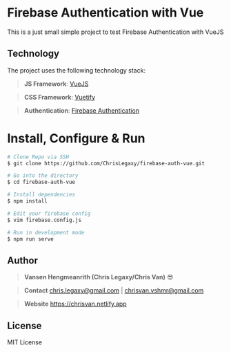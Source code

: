 # Firebase Authentication with Vue

This is a just small simple project to test Firebase Authentication with VueJS

## Technology

The project uses the following technology stack:

> **JS Framework**: [VueJS](https://vuejs.org)

> **CSS Framework**: [Vuetify](https://vuetifyjs.com) 

> **Authentication**: [Firebase Authentication](https://firebase.google.com/docs/auth)  

# Install, Configure & Run

```bash
# Clone Repo via SSH
$ git clone https://github.com/ChrisLegaxy/firebase-auth-vue.git

# Go into the directory
$ cd firebase-auth-vue

# Install dependencies
$ npm install

# Edit your firebase config
$ vim firebase.config.js

# Run in development mode
$ npm run serve
```

## Author

> **Vansen Hengmeanrith (Chris Legaxy/Chris Van)** 😎  

> **Contact** chris.legaxy@gmail.com | chrisvan.vshmr@gmail.com  

> **Website** https://chrisvan.netlify.app  

## License

MIT License  

